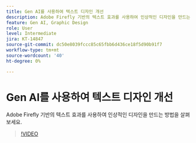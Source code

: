 ```yaml
---
title: Gen AI를 사용하여 텍스트 디자인 개선
description: Adobe Firefly 기반의 텍스트 효과를 사용하여 인상적인 디자인을 만드는 방법을 살펴보세요.
feature: Gen AI, Graphic Design
role: User
level: Intermediate
jira: KT-14847
source-git-commit: dc50e8039fccc85c65fbb6d436ce18f5d90b91f7
workflow-type: tm+mt
source-wordcount: '40'
ht-degree: 0%

---
```


# Gen AI를 사용하여 텍스트 디자인 개선

Adobe Firefly 기반의 텍스트 효과를 사용하여 인상적인 디자인을 만드는 방법을 살펴보세요.

>[!VIDEO](https://video.tv.adobe.com/v/3427021?quality=12&learn=on&hidetitle=true)
